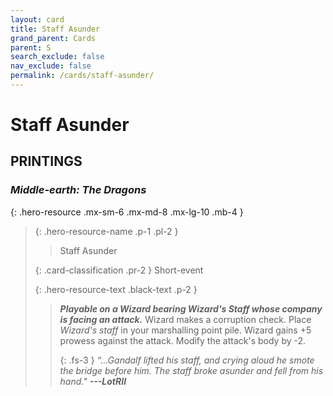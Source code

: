 ```yaml
---
layout: card
title: Staff Asunder
grand_parent: Cards
parent: S
search_exclude: false
nav_exclude: false
permalink: /cards/staff-asunder/
---
```


# Staff Asunder


## PRINTINGS


### _Middle-earth: The Dragons_

{: .hero-resource .mx-sm-6 .mx-md-8 .mx-lg-10 .mb-4 }
> {: .hero-resource-name .p-1 .pl-2 }
> > <div class="card-mp"></div>
> > <div class="card-name">Staff Asunder</div>
>
> {: .card-classification .pr-2 }
> Short-event
>
> {: .hero-resource-text .black-text .p-2 }
> > ***Playable on a Wizard bearing Wizard's Staff whose company is facing an attack.*** Wizard makes a corruption check. Place _Wizard's staff_ in your marshalling point pile. Wizard gains +5 prowess against the attack. Modify the attack's body by -2.   
> > 
> > {: .fs-3 } 
> > _“...Gandalf lifted his staff, and crying aloud he smote the bridge before him. The staff broke asunder and fell from his hand."_ ***---&#65279;LotRII*** 
> 
